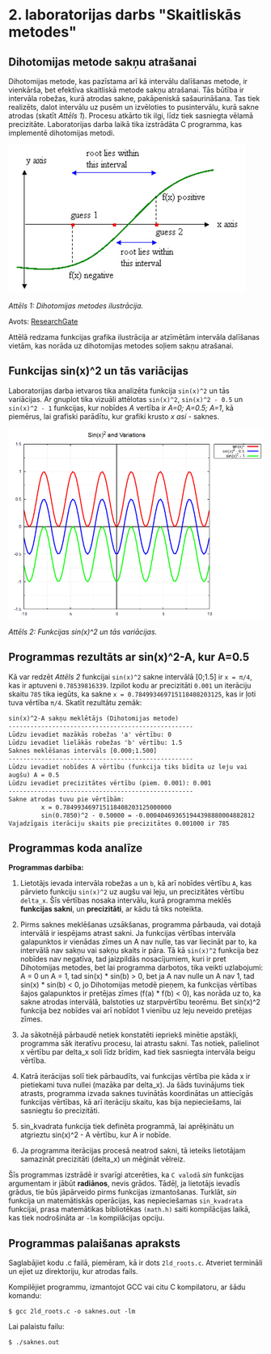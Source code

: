 # 2. laboratorijas darbs "Skaitliskās metodes"
## Dihotomijas metode sakņu atrašanai

Dihotomijas metode, kas pazīstama arī kā intervālu dalīšanas metode, ir vienkārša, bet efektīva skaitliskā metode sakņu atrašanai. Tās būtība ir intervāla robežas, kurā atrodas sakne, pakāpeniskā sašaurināšana. Tas tiek realizēts, dalot intervālu uz pusēm un izvēloties to pusintervālu, kurā sakne atrodas (skatīt *Attēls 1*). Procesu atkārto tik ilgi, līdz tiek sasniegta vēlamā precizitāte. Laboratorijas darba laikā tika izstrādāta C programma, kas implementē dihotomijas metodi.

![Dihotomijas metodes ilustrācija](bildes/Bisection-method.jpg)

*Attēls 1: Dihotomijas metodes ilustrācija.*

Avots: [ResearchGate]([https://www.example.com](https://www.researchgate.net/figure/Bisection-method-This-Bisection-method-states-that-if-fx-is-continuous-which-is-defined_fig2_336638530))


Attēlā redzama funkcijas grafika ilustrācija ar atzīmētām intervāla dalīšanas vietām, kas norāda uz dihotomijas metodes soļiem sakņu atrašanai.

## Funkcijas sin(x)^2 un tās variācijas

Laboratorijas darba ietvaros tika analizēta funkcija `sin(x)^2` un tās variācijas. Ar gnuplot tika vizuāli attēlotas `sin(x)^2`, `sin(x)^2 - 0.5` un `sin(x)^2 - 1` funkcijas, kur nobīdes _A_ vertība ir _A=0; A=0.5; A=1_, kā piemērus, lai grafiski parādītu, kur grafiki krusto _x asi_ - saknes.

![Funkcijas `sin(x)^2` un tās variācijas](bildes/sinkvadrats.png)

*Attēls 2: Funkcijas sin(x)^2 un tās variācijas.*

## Programmas rezultāts ar sin(x)^2-A, kur A=0.5
Kā var redzēt *Attēls 2* funkcijai `sin(x)^2` sakne intervālā [0;1.5] ir `x = π/4`, kas ir aptuveni `0.78539816339`. Izpilot kodu ar precizitāti `0.001` un iterāciju skaitu `785`  tika iegūts, ka sakne `x = 0.784993469715118408203125`, kas ir ļoti tuva vērtība `π/4`. Skatīt rezultātu zemāk:
```shell
sin(x)^2-A sakņu meklētājs (Dihotomijas metode)
---------------------------------------------------
Lūdzu ievadiet mazākās robežas 'a' vērtību: 0
Lūdzu ievadiet lielākās robežas 'b' vērtību: 1.5
Saknes meklēšanas intervāls [0.000;1.500]
---------------------------------------------------
Lūdzu ievadiet nobīdes A vērtību (funkcija tiks bīdīta uz leju vai augšu) A = 0.5
Lūdzu ievadiet precizitātes vērtību (piem. 0.001): 0.001
---------------------------------------------------
Sakne atrodas tuvu pie vērtībām: 
         x = 0.784993469715118408203125000000
         sin(0.7850)^2 - 0.50000 = -0.000404693651944398880004882812
Vajadzīgais iterāciju skaits pie precizitātes 0.001000 ir 785
```
## Programmas koda analīze

**Programmas darbība:**

1. Lietotājs ievada intervāla robežas `a` un `b`, kā arī nobīdes vērtību `A`, kas pārvieto funkciju `sin(x)^2` uz augšu vai leju, un precizitātes vērtību `delta_x`. Šīs vērtības nosaka intervālu, kurā programma meklēs **funkcijas sakni**, un **precizitāti**, ar kādu tā tiks noteikta.

2. Pirms saknes meklēšanas uzsākšanas, programma pārbauda, vai dotajā intervālā ir iespējams atrast sakni. Ja funkcijas vērtības intervāla galapunktos ir vienādas zīmes un A nav nulle, tas var liecināt par to, ka intervālā nav sakņu vai sakņu skaits ir pāra. Tā kā `sin(x)^2` funkcija bez nobīdes nav negatīva, tad jaizpildās nosacījumiem, kuri ir pret Dihotomijas metodes, bet lai programma darbotos, tika veikti uzlabojumi:
A = 0 un A = 1, tad sin(x) * sin(b) > 0, bet ja A nav nulle un A nav 1, tad sin(x) * sin(b) < 0, jo Dihotomijas metodē pieņem, ka funkcijas vērtības šajos galapunktos ir pretējas zīmes (f(a) * f(b) < 0), kas norāda uz to, ka sakne atrodas intervālā, balstoties uz starpvērtību teorēmu. Bet sin(x)^2 funkcija bez nobīdes vai arī nobīdot 1 vienību uz leju neveido pretējas zīmes.

3. Ja sākotnējā pārbaudē netiek konstatēti iepriekš minētie apstākļi, programma sāk iteratīvu procesu, lai atrastu sakni. Tas notiek, palielinot x vērtību par delta_x soli līdz brīdim, kad tiek sasniegta intervāla beigu vērtība.

4. Katrā iterācijas solī tiek pārbaudīts, vai funkcijas vērtība pie kāda x ir pietiekami tuva nullei (mazāka par delta_x). Ja šāds tuvinājums tiek atrasts, programma izvada saknes tuvinātās koordinātas un attiecīgās funkcijas vērtības, kā arī iterāciju skaitu, kas bija nepieciešams, lai sasniegtu šo precizitāti.

5. sin_kvadrata funkcija tiek definēta programmā, lai aprēķinātu un atgrieztu sin(x)^2 - A vērtību, kur A ir nobīde.

6. Ja programma iterācijas procesā neatrod sakni, tā ieteiks lietotājam samazināt precizitāti (delta_x) un mēģināt vēlreiz.

Šīs programmas izstrādē ir svarīgi atcerēties, ka `C valodā` _sin_ funkcijas argumentam ir jābūt **radiānos**, nevis grādos. Tādēļ, ja lietotājs ievadīs grādus, tie būs jāpārveido pirms funkcijas izmantošanas. Turklāt, _sin_ funkcija un matemātiskās operācijas, kas nepieciešamas `sin_kvadrata` funkcijai, prasa matemātikas bibliotēkas `(math.h)` saiti kompilācijas laikā, kas tiek nodrošināta ar `-lm` kompilācijas opciju.

## Programmas palaišanas apraksts

Saglabājiet kodu .c failā, piemēram, kā ir dots `2ld_roots.c`.
Atveriet termināli un ejiet uz direktoriju, kur atrodas fails.

Kompilējiet programmu, izmantojot GCC vai citu C kompilatoru, ar šādu komandu:
```shell
$ gcc 2ld_roots.c -o saknes.out -lm
```
Lai palaistu failu:
```shell
$ ./saknes.out
```
